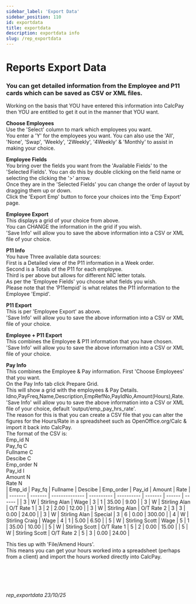 ```yaml
---
sidebar_label: 'Export Data'
sidebar_position: 110
id: exportdata
title: exportdata
description: exportdata info
slug: /rep_exportdata
---
```


# Reports Export Data

### You can get detailed information from the Employee and P11 cards which can be saved as CSV or XML files.
Working on the basis that YOU have entered this information into CalcPay then YOU are entitled to get it out in the manner that YOU want.

**Choose Employees**  
Use the 'Select' column to mark which employees you want.  
You enter a 'Y' for the employees you want.
You can also use the  'All', 'None', 'Swap', 'Weekly', '2Weekly', '4Weekly' & 'Monthly' to assist in making your choice.  

**Employee  Fields**  
You bring over the fields you want from the 'Available Fields' to the 'Selected Fields'.
You can do this by double clicking on the field name or  selecting the clicking the '>' arrow.  
Once they are in the 'Selected Fields' you can change the order of layout by dragging them up or down.  
Click the 'Export Emp' button to force your choices into the 'Emp Export' page.

**Employee Export**  
This displays a grid of your choice from above.  
You can CHANGE the information in the grid if you wish.  
'Save Info' will allow you to save the above information into a CSV or XML file of your choice.

**P11 Info**  
You have Three available data sources:  
First is a Detailed view of the P11 information in a Week order.  
Second is a Totals of the P11 for each employee.  
Third is per above but allows for different NIC letter totals.  
As per the 'Employee Fields' you choose what fields you wish.  
Please note that the 'P11empid' is what relates the P11 information to the Employee 'Empid'.

**P11 Export**  
This is per 'Employee Export' as above.  
'Save Info' will allow you to save the above information into a CSV or XML file of your choice.

**Employee + P11 Export**  
This combines the Employee & P11 information that you have chosen.  
'Save Info' will allow you to save the above information into a CSV or XML file of your choice.

**Pay Info**  
This combines the Employee & Pay information.
First 'Choose Employees' that you want.  
On the Pay Info tab click Prepare Grid.  
This will show a grid with the employees & Pay Details.  
Idno,PayFreq,Name,Description,EmpRefNo,PayIdNo,Amount(Hours),Rate.  
'Save Info' will allow you to save the above information into a CSV or XML file of your choice, default  'output/emp_pay_hrs_rate'.  
The reason for this is that you can create a CSV file that you can alter the figures for the Hours/Rate in a spreadsheet such as OpenOffice.org/Calc & import it back into CalcPay.  
The format of the CSV is:  
Emp_id     N  
Pay_fq      C   
Fullname   C  
Descibe     C  
Emp_order  N  
Pay_id        I  
Amount    N  
Rate           N  
| Emp\_id | Pay\_fq | Fullname       | Descibe    | Emp\_order | Pay\_id | Amount | Rate   |
| ------- | ------- | -------------- | ---------- | ---------- | ------- | ------ | ------ |
| 3       | W       | Stirling Alan  | Wage       | 3          | 1       | 35.00  | 9.00   |
| 3       | W       | Stirling Alan  | O/T Rate 1 | 3          | 2       | 2.00   | 12.00  |
| 3       | W       | Stirling Alan  | O/T Rate 2 | 3          | 3       | 0.00   | 24.00  |
| 3       | W       | Stirling Alan  | Special    | 3          | 6       | 0.00   | 300.00 |
| 4       | W       | Stirling Craig | Wage       | 4          | 1       | 5.00   | 6.50   |
| 5       | W       | Stirling Scott | Wage       | 5          | 1       | 35.00  | 10.00  |
| 5       | W       | Stirling Scott | O/T Rate 1 | 5          | 2       | 0.00   | 15.00  |
| 5       | W       | Stirling Scott | O/T Rate 2 | 5          | 3       | 0.00   | 24.00  |

This ties up with 'File/Amend Hours'.  
This means you can get your hours worked into a spreadsheet (perhaps from a client) and import the hours worked directly into CalcPay.
<br/>
<br/>
<br/>
<br/>
<br/>
###### rep_exportdata 23/10/25